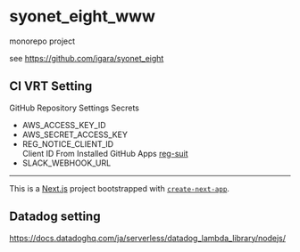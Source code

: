 # syonet_eight_www

monorepo project

see https://github.com/igara/syonet_eight

## CI VRT Setting

GitHub Repository Settings Secrets

- AWS_ACCESS_KEY_ID
- AWS_SECRET_ACCESS_KEY
- REG_NOTICE_CLIENT_ID  
  Client ID From Installed GitHub Apps [reg-suit](https://reg-viz.github.io/gh-app/index.html)
- SLACK_WEBHOOK_URL

---

This is a [Next.js](https://nextjs.org/) project bootstrapped with [`create-next-app`](https://github.com/vercel/next.js/tree/canary/packages/create-next-app).

## Datadog setting

https://docs.datadoghq.com/ja/serverless/datadog_lambda_library/nodejs/
